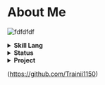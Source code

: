# About Me

![fdfdfdf](https://user-images.githubusercontent.com/107059428/172431661-ad23bb29-c594-499d-86ee-37b71eb82705.png)


<details><summary><strong>Skill Lang</strong></summary>


[![Top Langs](https://github-readme-stats.vercel.app/api/top-langs/?username=Trainii1150&layout=compact&theme=merko&count_private=true)](https://github.com/anuraghazra/github-readme-stats)


</details>

<details><summary><strong>Status</strong></summary>

![Trainii's GitHub stats](https://github-readme-stats.vercel.app/api?username=Trainii1150&show_icons=true&theme=radical)
    
</details>

<details><summary><strong>Project</strong></summary>


<!-- List Projact tag li lu table-->
<table>
    <tr>
        <th>Project</th>
        <th>Description</th>
        <th>Link</th>
        <th>Lang</th>
    </tr>
    <tr>
        <td>
            Web Coffee (FrontEnd)
        </td>
        <td>
            First in Github 
        </td>
        <td>
            <a href="https://github.com/Trainii1150/web-coffee">Github</a>
        </td>
        <td>
            Html Css Bootstrap 5
        </td>
    </tr>
    <tr>
        <td>
            Gui Undo/Redo
        </td>
        <td>
            Undo/Redo Use Stack (Data Structure)
        </td>
        <td>
            <a href="https://github.com/Trainii1150/UndoRedo">Github</a>
        </td>
        <td>
            C#
        </td>
    </tr>
</table>

</details>




(https://github.com/Trainii1150)
